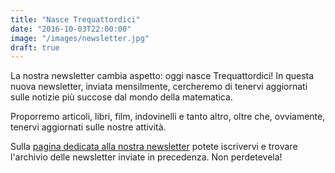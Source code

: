```yaml
---
title: "Nasce Trequattordici"
date: "2016-10-03T22:00:00"
image: "/images/newsletter.jpg"
draft: true
---
```


La nostra newsletter cambia aspetto: oggi nasce Trequattordici! In questa nuova newsletter, inviata mensilmente, cercheremo di tenervi aggiornati sulle notizie più succose dal mondo della matematica.

Proporremo articoli, libri, film, indovinelli e tanto altro, oltre che, ovviamente, tenervi aggiornati sulle nostre attività.

Sulla [pagina dedicata alla nostra newsletter][1] potete iscrivervi e trovare l'archivio delle newsletter inviate in precedenza. Non perdetevela!

[1]: /#newsletter
